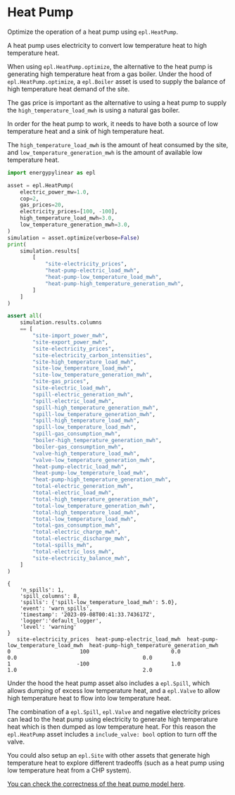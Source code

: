 # Heat Pump

Optimize the operation of a heat pump using `epl.HeatPump`. 

A heat pump uses electricity to convert low temperature heat to high temperature heat.

When using `epl.HeatPump.optimize`, the alternative to the heat pump is generating high temperature heat from a gas boiler.  Under the hood of `epl.HeatPump.optimize`, a `epl.Boiler` asset is used to supply the balance of high temperature heat demand of the site.

The gas price is important as the alternative to using a heat pump to supply the `high_temperature_load_mwh` is using a natural gas boiler.

In order for the heat pump to work, it needs to have both a source of low temperature heat and a sink of high temperature heat.

The `high_temperature_load_mwh` is the amount of heat consumed by the site, and `low_temperature_generation_mwh` is the amount of available low temperature heat.

```python
import energypylinear as epl

asset = epl.HeatPump(
    electric_power_mw=1.0,
    cop=2,
    gas_prices=20,
    electricity_prices=[100, -100],
    high_temperature_load_mwh=3.0,
    low_temperature_generation_mwh=3.0,
)
simulation = asset.optimize(verbose=False)
print(
    simulation.results[
        [
            "site-electricity_prices",
            "heat-pump-electric_load_mwh",
            "heat-pump-low_temperature_load_mwh",
            "heat-pump-high_temperature_generation_mwh",
        ]
    ]
)

assert all(
    simulation.results.columns
    == [
        "site-import_power_mwh",
        "site-export_power_mwh",
        "site-electricity_prices",
        "site-electricity_carbon_intensities",
        "site-high_temperature_load_mwh",
        "site-low_temperature_load_mwh",
        "site-low_temperature_generation_mwh",
        "site-gas_prices",
        "site-electric_load_mwh",
        "spill-electric_generation_mwh",
        "spill-electric_load_mwh",
        "spill-high_temperature_generation_mwh",
        "spill-low_temperature_generation_mwh",
        "spill-high_temperature_load_mwh",
        "spill-low_temperature_load_mwh",
        "spill-gas_consumption_mwh",
        "boiler-high_temperature_generation_mwh",
        "boiler-gas_consumption_mwh",
        "valve-high_temperature_load_mwh",
        "valve-low_temperature_generation_mwh",
        "heat-pump-electric_load_mwh",
        "heat-pump-low_temperature_load_mwh",
        "heat-pump-high_temperature_generation_mwh",
        "total-electric_generation_mwh",
        "total-electric_load_mwh",
        "total-high_temperature_generation_mwh",
        "total-low_temperature_generation_mwh",
        "total-high_temperature_load_mwh",
        "total-low_temperature_load_mwh",
        "total-gas_consumption_mwh",
        "total-electric_charge_mwh",
        "total-electric_discharge_mwh",
        "total-spills_mwh",
        "total-electric_loss_mwh",
        "site-electricity_balance_mwh",
    ]
)
```

```output
{
    'n_spills': 1,
    'spill_columns': 8,
    'spills': {'spill-low_temperature_load_mwh': 5.0},
    'event': 'warn_spills',
    'timestamp': '2023-09-08T00:41:33.743617Z',
    'logger':'default_logger',
    'level': 'warning'
}
   site-electricity_prices  heat-pump-electric_load_mwh  heat-pump-low_temperature_load_mwh  heat-pump-high_temperature_generation_mwh
0                      100                          0.0                                 0.0                                        0.0
1                     -100                          1.0                                 1.0                                        2.0
```

Under the hood the heat pump asset also includes a `epl.Spill`, which allows dumping of excess low temperature heat, and a `epl.Valve` to allow high temperature heat to flow into low temperature heat.

The combination of a `epl.Spill`, `epl.Valve` and negative electricity prices can lead to the heat pump using electricity to generate high temperature heat which is then dumped as low temperature heat.  For this reason the `epl.HeatPump` asset includes a `include_valve: bool` option to turn off the valve.

You could also setup an `epl.Site` with other assets that generate high temperature heat to explore different tradeoffs (such as a heat pump using low temperature heat from a CHP system).

[You can check the correctness of the heat pump model here](https://energypylinear.adgefficiency.com/latest/validation/heat-pump/).
